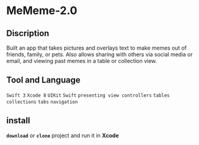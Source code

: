 # MeMeme-2.0
## Discription
Built an app that takes pictures and overlays text to make memes out of friends, family, or pets. Also allows sharing with others via social media or email, and viewing past memes in a table or collection view.

## Tool and Language
  `Swift 3`  `Xcode 8` `UIKit` `Swift` `presenting view controllers` `tables` `collections` `tabs` `navigation`
## install
**`download`** or **`clone`** project and run it in **Xcode**
